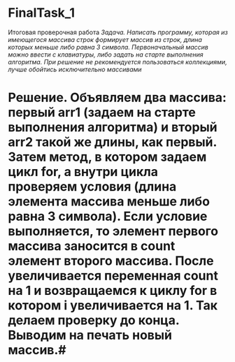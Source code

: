 # FinalTask_1
Итоговая проверочная работа
*Задача. Написать программу, которая из имеющегося массива строк формирует массив из строк, длина которых меньше либо равна 3 символа. Первоначальный массив можно ввести с клавиатуры, либо задать на старте выполнения алгоритма. При решение не рекомендуется пользоваться коллекциями, лучше обойтись исключительно массивами*

# Решение. Объявляем два массива: первый arr1 (задаем на старте выполнения алгоритма) и вторый arr2 такой же длины, как первый. Затем метод, в котором задаем цикл for, а внутри цикла проверяем условия (длина элемента массива меньше либо равна 3 символа). Если условие выполняется, то элемент первого массива заносится в count элемент второго массива. После увеличивается переменная count на 1 и возвращаемся к циклу for в котором i увеличивается на 1. Так делаем проверку до конца. Выводим на печать новый массив.#
